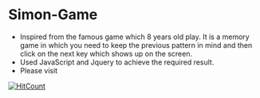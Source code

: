 # Simon-Game

- Inspired from the famous game which 8 years old play. It is a memory game in which you need to keep the previous pattern in mind and then click on the next key which shows up on the screen. 
- Used JavaScript and Jquery to achieve the required result. 
- Please visit 

[![HitCount](http://hits.dwyl.com/sahiljoshi515/Simon-Game.svg)](http://hits.dwyl.com/sahiljoshi515/Simon-Game)

